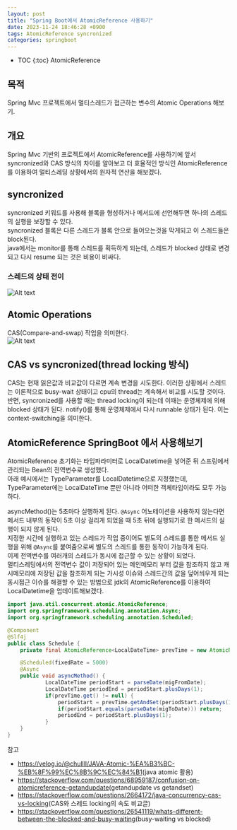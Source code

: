 ```yaml
---
layout: post
title: "Spring Boot에서 AtomicReference 사용하기"
date: 2023-11-24 18:46:28 +0900
tags: AtomicReference syncronized
categories: springboot
---
```

* TOC
{:toc}
AtomicReference

## 목적
Spring Mvc 프로젝트에서 멀티스레드가 접근하는 변수의 Atomic Operations 해보기.

## 개요
Spring Mvc 기반의 프로젝트에서 AtomicReference를 사용하기에 앞서 syncronized와 CAS 방식의 차이를 알아보고 더 효율적인 방식인 AtomicReference를 이용하여 멀티스레딩 상황에서의 원자적 연산을 해보겠다.

## syncronized
syncronized 키워드를 사용해 블록을 형성하거나 메서드에 선언해두면 하나의 스레드의 실행을 보장할 수 있다.  
syncronized 블록은 다른 스레드가 블록 안으로 들어오는것을 막게되고 이 스레드들은 block된다.  
java에서는 monitor를 통해 스레드를 획득하게 되는데, 스레드가 blocked 상태로 변경되고 다시 resume 되는 것은 비용이 비싸다.  

### 스레드의 상태 전이
![Alt text](../../../static/img/20231124-atomic/184344.png)

## Atomic Operations
CAS(Compare-and-swap) 작업을 의미한다.  
![Alt text](../../../static/img/20231124-atomic/203747.png)
## CAS vs syncronized(thread locking 방식)
CAS는 현재 읽은값과 비교값이 다르면 계속 변경을 시도한다. 이러한 상황에서 스레드는 이론적으로 busy-wait 상태이고 cpu의 thread는 계속해서 비교를 시도할 것이다.  
반면, syncronized를 사용할 때는 thread locking이 되는데 이때는 운영체제에 의해 blocked 상태가 된다. notify()를 통해 운영체제에서 다시 runnable 상태가 된다. 이는 context-switching을 의미한다.

## AtomicReference SpringBoot 에서 사용해보기
AtomicReference 초기화는 타입파라미터로 LocalDatetime을 넣어준 뒤 스프링에서 관리되는 Bean의 전역변수로 생성했다.  
아래 예시에서는 TypeParameter를 LocalDatetime으로 지정했는데, TypeParameter에는 LocalDateTime 뿐만 아니라 어떠한 객체타입이라도 모두 가능하다.

asyncMethod()는 5초마다 실행하게 된다. ``@Async`` 어노테이션을 사용하지 않는다면 메서드 내부의 동작이 5초 이상 걸리게 되었을 때 5초 뒤에 실행되기로 한 메서드의 실행이 되지 않게 된다.  
지정한 시간에 실행하고 있는 스레드가 작업 중이어도 별도의 스레드를 통한 메서드 실행을 위해 ``@Async``를 붙여줌으로써 별도의 스레드를 통한 동작이 가능하게 된다.    
이제 전역변수를 여러개의 스레드가 동시에 접근할 수 있는 상황이 되었다.  
멀티스레딩에서의 전역변수 값이 저장되어 있는 메인메모리 부터 값을 참조하지 않고 캐시메모리에 저장된 값을 참조하게 되는 가시성 이슈와 스레드간의 값을 덮어씌우게 되는 동시접근 이슈를 해결할 수 있는 방법으로 jdk의 AtomicReference를 이용하여 LocalDatetime을 업데이트해보겠다.  

```java
import java.util.concurrent.atomic.AtomicReference;
import org.springframework.scheduling.annotation.Async;
import org.springframework.scheduling.annotation.Scheduled;

@Component
@Slf4j
public class Schedule {
    private final AtomicReference<LocalDateTime> prevTime = new AtomicReference<>();

    @Scheduled(fixedRate = 5000)
    @Async
    public void asyncMethod() {
            LocalDateTime periodStart = parseDate(migFromDate);
            LocalDateTime periodEnd = periodStart.plusDays(1);
            if(prevTime.get() != null) {
                periodStart = prevTime.getAndSet(periodStart.plusDays(1));
                if(periodStart.equals(parseDate(migToDate))) return;
                periodEnd = periodStart.plusDays(1);
            }
    }
}
```
참고
- <https://velog.io/@chullll/JAVA-Atomic-%EA%B3%BC-%EB%8F%99%EC%8B%9C%EC%84%B1>(java atomic 활용)
- <https://stackoverflow.com/questions/68959187/confusion-on-atomicreference-getandupdate>(getandupdate vs getandset)
- <https://stackoverflow.com/questions/2664172/java-concurrency-cas-vs-locking>(CAS와 스레드 locking의 속도 비교글)
- <https://stackoverflow.com/questions/26541119/whats-different-between-the-blocked-and-busy-waiting>(busy-waiting vs blocked)
